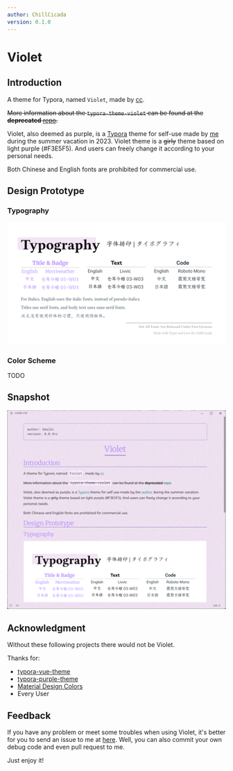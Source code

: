 ```yaml
---
author: ChillCicada
version: 0.1.0
---
```


# Violet

## Introduction

A theme for Typora, named `Violet`, made by [cc](https://github.com/chillcicada).

~~More information about the `typora-theme-violet` can be found at the **deprecated** [repo](https://github.com/chillcicada/typora-theme-violet).~~

Violet, also deemed as purple, is a [Typora](https://typora.io/) theme for self-use made by [me](https://github.com/chillcicada) during the summer vacation in 2023. Violet theme is a ~~girly~~ theme based on light purple (#F3E5F5). And users can freely change it according to your personal needs.

Both Chinese and English fonts are prohibited for commercial use.

## Design Prototype

### Typography

![](../.github/_imgs/typography.png)

### Color Scheme

TODO

## Snapshot

![](../.github/_imgs/snapshot_2024-10-12_violet.png)

## Acknowledgment

Without these following projects there would not be Violet.

Thanks for:

- [typora-vue-theme](https://github.com/blinkfox/typora-vue-theme)
- [typora-purple-theme](https://github.com/hliu202/typora-purple-theme)
- [Material Design Colors](https://materialui.co/colors/)
- Every User

## Feedback

If you have any problem or meet some troubles when using Violet, it's better for you to send an issue to me at [here](https://github.com/chillcicada/typora-themes/issues). Well, you can also commit your own debug code and even pull request to me.

Just enjoy it!
